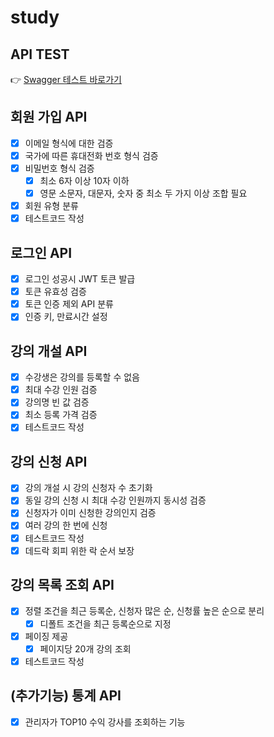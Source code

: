 # study
## API TEST
👉 [Swagger 테스트 바로가기](http://localhost:8080/swagger-ui/index.html)

## 회원 가입 API

- [x] 이메일 형식에 대한 검증  
- [x] 국가에 따른 휴대전화 번호 형식 검증  
- [x] 비밀번호 형식 검증  
  - [x] 최소 6자 이상 10자 이하  
  - [x] 영문 소문자, 대문자, 숫자 중 최소 두 가지 이상 조합 필요  
- [x] 회원 유형 분류  
- [x] 테스트코드 작성  

## 로그인 API

- [x] 로그인 성공시 JWT 토큰 발급  
- [x] 토큰 유효성 검증  
- [x] 토큰 인증 제외 API 분류  
- [x] 인증 키, 만료시간 설정 

## 강의 개설 API

- [x] 수강생은 강의를 등록할 수 없음  
- [x] 최대 수강 인원 검증  
- [x] 강의명 빈 값 검증  
- [x] 최소 등록 가격 검증  
- [x] 테스트코드 작성  

## 강의 신청 API

- [x] 강의 개설 시 강의 신청자 수 초기화  
- [x] 동일 강의 신청 시 최대 수강 인원까지 동시성 검증  
- [x] 신청자가 이미 신청한 강의인지 검증  
- [x] 여러 강의 한 번에 신청  
- [x] 테스트코드 작성  
- [x] 데드락 회피 위한 락 순서 보장

## 강의 목록 조회 API

- [x] 정렬 조건을 최근 등록순, 신청자 많은 순, 신청률 높은 순으로 분리  
  - [x] 디폴트 조건을 최근 등록순으로 지정  
- [x] 페이징 제공  
  - [x] 페이지당 20개 강의 조회  
- [x] 테스트코드 작성  

## (추가기능) 통계 API
- [x] 관리자가 TOP10 수익 강사를 조회하는 기능